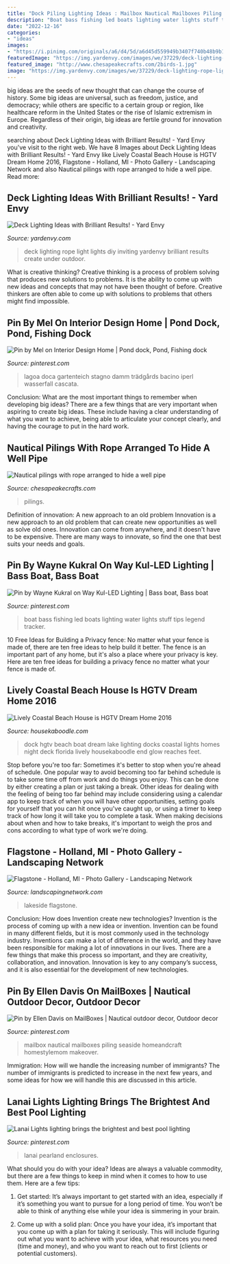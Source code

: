 ```yaml
---
title: "Dock Piling Lighting Ideas : Mailbox Nautical Mailboxes Piling Seaside Homeandcraft Homestylemom Makeover"
description: "Boat bass fishing led boats lighting water lights stuff tips legend tracker"
date: "2022-12-16"
categories:
- "ideas"
images:
- "https://i.pinimg.com/originals/a6/d4/5d/a6d45d559949b3407f740b48b9b185c6.jpg"
featuredImage: "https://img.yardenvy.com/images/we/37229/deck-lighting-rope-lights-8619.jpg?w=600"
featured_image: "http://www.chesapeakecrafts.com/2birds-1.jpg"
image: "https://img.yardenvy.com/images/we/37229/deck-lighting-rope-lights-8619.jpg?w=600"
---
```



big ideas are the seeds of new thought that can change the course of history. Some big ideas are universal, such as freedom, justice, and democracy; while others are specific to a certain group or region, like healthcare reform in the United States or the rise of Islamic extremism in Europe. Regardless of their origin, big ideas are fertile ground for innovation and creativity.

	

		
searching about Deck Lighting Ideas with Brilliant Results! - Yard Envy you've visit to the right web. We have 8 Images about Deck Lighting Ideas with Brilliant Results! - Yard Envy like Lively Coastal Beach House is HGTV Dream Home 2016, Flagstone - Holland, MI - Photo Gallery - Landscaping Network and also Nautical pilings with rope arranged to hide a well pipe. Read more:
		
    
## Deck Lighting Ideas With Brilliant Results! - Yard Envy

<img loading=lazy src="https://img.yardenvy.com/images/we/37229/deck-lighting-rope-lights-8619.jpg?w=600" onerror="this.onerror=null;this.src='https://tse2.mm.bing.net/th?id=OIP.EYHJjkQcKQLdtFquN9mxqQHaLH&amp;pid=15.1';" alt="Deck Lighting Ideas with Brilliant Results! - Yard Envy">

_Source: yardenvy.com_

>deck lighting rope light lights diy inviting yardenvy brilliant results create under outdoor. 

	

What is creative thinking?
Creative thinking is a process of problem solving that produces new solutions to problems. It is the ability to come up with new ideas and concepts that may not have been thought of before. Creative thinkers are often able to come up with solutions to problems that others might find impossible.

    
## Pin By Mel On Interior Design Home | Pond Dock, Pond, Fishing Dock

<img loading=lazy src="https://i.pinimg.com/736x/67/97/eb/6797eb97a9299de279a16a27271de032.jpg" onerror="this.onerror=null;this.src='https://tse2.mm.bing.net/th?id=OIP.e_hKFqo2jGmHk6UdLBRdmQHaE7&amp;pid=15.1';" alt="Pin by Mel on Interior Design Home | Pond dock, Pond, Fishing dock">

_Source: pinterest.com_

>lagoa doca gartenteich stagno damm trädgårds bacino iperl wasserfall cascata. 

	

Conclusion: What are the most important things to remember when developing big ideas?
There are a few things that are very important when aspiring to create big ideas. These include having a clear understanding of what you want to achieve, being able to articulate your concept clearly, and having the courage to put in the hard work.

    
## Nautical Pilings With Rope Arranged To Hide A Well Pipe

<img loading=lazy src="http://www.chesapeakecrafts.com/2birds-1.jpg" onerror="this.onerror=null;this.src='https://tse1.mm.bing.net/th?id=OIP.wC7atjOLCMPGU50Vr-tOaQAAAA&amp;pid=15.1';" alt="Nautical pilings with rope arranged to hide a well pipe">

_Source: chesapeakecrafts.com_

>pilings. 

	

Definition of innovation: A new approach to an old problem
Innovation is a new approach to an old problem that can create new opportunities as well as solve old ones. Innovation can come from anywhere, and it doesn't have to be expensive. There are many ways to innovate, so find the one that best suits your needs and goals.

    
## Pin By Wayne Kukral On Way Kul-LED Lighting | Bass Boat, Bass Boat

<img loading=lazy src="https://i.pinimg.com/originals/a6/d4/5d/a6d45d559949b3407f740b48b9b185c6.jpg" onerror="this.onerror=null;this.src='https://tse2.mm.bing.net/th?id=OIP._1o8RdT9pbllfoBGHSGZPwHaFj&amp;pid=15.1';" alt="Pin by Wayne Kukral on Way Kul-LED Lighting | Bass boat, Bass boat">

_Source: pinterest.com_

>boat bass fishing led boats lighting water lights stuff tips legend tracker. 

	

10 Free Ideas for Building a Privacy fence: No matter what your fence is made of, there are ten free ideas to help build it better.
The fence is an important part of any home, but it's also a place where your privacy is key. Here are ten free ideas for building a privacy fence no matter what your fence is made of.

    
## Lively Coastal Beach House Is HGTV Dream Home 2016

<img loading=lazy src="https://housekaboodle.com/wp-content/uploads/Dock-view-of-the-beach-house.jpeg" onerror="this.onerror=null;this.src='https://tse3.mm.bing.net/th?id=OIP.5-yB6GOmXskKgQT3SgTU4gHaJ4&amp;pid=15.1';" alt="Lively Coastal Beach House is HGTV Dream Home 2016">

_Source: housekaboodle.com_

>dock hgtv beach boat dream lake lighting docks coastal lights homes night deck florida lively housekaboodle end glow reaches feet. 

	

Stop before you're too far: Sometimes it's better to stop when you're ahead of schedule.
One popular way to avoid becoming too far behind schedule is to take some time off from work and do things you enjoy. This can be done by either creating a plan or just taking a break. Other ideas for dealing with the feeling of being too far behind may include considering using a calendar app to keep track of when you will have other opportunities, setting goals for yourself that you can hit once you've caught up, or using a timer to keep track of how long it will take you to complete a task. When making decisions about when and how to take breaks, it's important to weigh the pros and cons according to what type of work we're doing.

    
## Flagstone - Holland, MI - Photo Gallery - Landscaping Network

<img loading=lazy src="https://images.landscapingnetwork.com/pictures/images/800x642Max/flagstone_78/lakeside-fire-pit-rustic-fire-ring-blue-ridge-landscaping_8047.jpg" onerror="this.onerror=null;this.src='https://tse4.mm.bing.net/th?id=OIP.Y2okZc9fj2r1xY6vT7LSYgHaE8&amp;pid=15.1';" alt="Flagstone - Holland, MI - Photo Gallery - Landscaping Network">

_Source: landscapingnetwork.com_

>lakeside flagstone. 

	

Conclusion: How does Invention create new technologies?
Invention is the process of coming up with a new idea or invention. Invention can be found in many different fields, but it is most commonly used in the technology industry. Inventions can make a lot of difference in the world, and they have been responsible for making a lot of innovations in our lives. There are a few things that make this process so important, and they are creativity, collaboration, and innovation. Innovation is key to any company’s success, and it is also essential for the development of new technologies.

    
## Pin By Ellen Davis On MailBoxes | Nautical Outdoor Decor, Outdoor Decor

<img loading=lazy src="https://i.pinimg.com/originals/6c/5c/c2/6c5cc25e15a7a7f1b4f8360eb67f4711.jpg" onerror="this.onerror=null;this.src='https://tse3.mm.bing.net/th?id=OIP.o4218xecpRevFtV9HokJxQHaJ1&amp;pid=15.1';" alt="Pin by Ellen Davis on MailBoxes | Nautical outdoor decor, Outdoor decor">

_Source: pinterest.com_

>mailbox nautical mailboxes piling seaside homeandcraft homestylemom makeover. 

	

Immigration: How will we handle the increasing number of immigrants?
The number of immigrants is predicted to increase in the next few years, and some ideas for how we will handle this are discussed in this article.

    
## Lanai Lights Lighting Brings The Brightest And Best Pool Lighting

<img loading=lazy src="https://i.pinimg.com/736x/75/fd/d9/75fdd9bd6d669b34a3a2881792e898ab.jpg" onerror="this.onerror=null;this.src='https://tse2.mm.bing.net/th?id=OIP.qvv6UwF0SlclOfVBLr05lgHaE8&amp;pid=15.1';" alt="Lanai Lights lighting brings the brightest and best pool lighting">

_Source: pinterest.com_

>lanai pearland enclosures. 

	

What should you do with your idea?
Ideas are always a valuable commodity, but there are a few things to keep in mind when it comes to how to use them. Here are a few tips: 
1. Get started: It’s always important to get started with an idea, especially if it’s something you want to pursue for a long period of time. You won’t be able to think of anything else while your idea is simmering in your brain.

2. Come up with a solid plan: Once you have your idea, it’s important that you come up with a plan for taking it seriously. This will include figuring out what you want to achieve with your idea, what resources you need (time and money), and who you want to reach out to first (clients or potential customers). 


